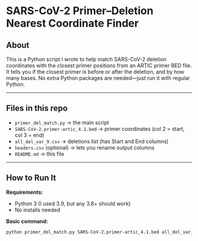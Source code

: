 # SARS-CoV-2 Primer–Deletion Nearest Coordinate Finder

## About
This is a Python script I wrote to help match SARS-CoV-2 deletion coordinates with the closest primer positions from an ARTIC primer BED file.  
It tells you if the closest primer is before or after the deletion, and by how many bases. No extra Python packages are needed—just run it with regular Python.

---

## Files in this repo
- `primer_del_match.py` → the main script
- `SARS-CoV-2.primer-artic_4.1.bed` → primer coordinates (col 2 = start, col 3 = end)
- `all_del_var_9.csv` → deletions list (has Start and End columns)
- `headers.csv` (optional) → lets you rename output columns
- `README.md` → this file

---

## How to Run It

**Requirements:**
- Python 3 (I used 3.9, but any 3.8+ should work)
- No installs needed

**Basic command:**
```bash
python primer_del_match.py SARS-CoV-2.primer-artic_4.1.bed all_del_var_9.csv results.csv
